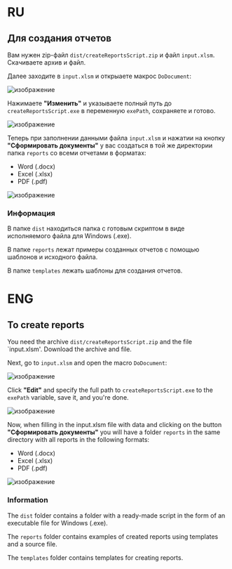 # RU
## Для создания отчетов
Вам нужен zip-файл `dist/createReportsScript.zip` и файл `input.xlsm`.
Скачиваете архив и файл.

Далее заходите в `input.xlsm` и открыаете макрос `DoDocument`:

![изображение](https://github.com/user-attachments/assets/8eafa2fc-f86c-47ac-9b1e-08392470b2af)


Нажимаете **"Изменить"** и указываете полный путь до `createReportsScript.exe` в переменную `exePath`, сохраняете и готово.

![изображение](https://github.com/user-attachments/assets/da776453-233d-40ed-b737-f10edcff0ad9)


Теперь при заполнении данными файла `input.xlsm` и нажатии на кнопку **"Сформировать документы"** у вас создаться в той же директории папка `reports` со всеми отчетами в форматах:

- Word (.docx)
- Excel (.xlsx)
- PDF (.pdf)

![изображение](https://github.com/user-attachments/assets/50ad3671-1cc9-4a9f-9641-7ae357ef626d)


### Информация
В папке `dist` находиться папка с готовым скриптом в виде исполняемого файла для Windows (.exe).

В папке `reports` лежат примеры созданных отчетов с помощью шаблонов и исходного файла.

В папке `templates` лежать шаблоны для создания отчетов.

# ENG
## To create reports
You need the archive `dist/createReportsScript.zip` and the file `input.xlsm'.
Download the archive and file.

Next, go to `input.xlsm` and open the macro `DoDocument`:

![изображение](https://github.com/user-attachments/assets/8eafa2fc-f86c-47ac-9b1e-08392470b2af)

Click **"Edit"** and specify the full path to `createReportsScript.exe` to the `exePath` variable, save it, and you're done.

![изображение](https://github.com/user-attachments/assets/da776453-233d-40ed-b737-f10edcff0ad9)

Now, when filling in the input.xlsm file with data and clicking on the button **"Сформировать документы"** you will have a folder `reports` in the same directory with all reports in the following formats:

- Word (.docx)
- Excel (.xlsx)
- PDF (.pdf)

![изображение](https://github.com/user-attachments/assets/50ad3671-1cc9-4a9f-9641-7ae357ef626d)

### Information
The `dist` folder contains a folder with a ready-made script in the form of an executable file for Windows (.exe).

The `reports` folder contains examples of created reports using templates and a source file.

The `templates` folder contains templates for creating reports.

